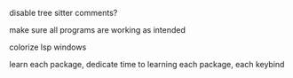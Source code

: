 disable tree sitter comments?

make sure all programs are working as intended

colorize lsp windows

learn each package, dedicate time to learning each package, each keybind
